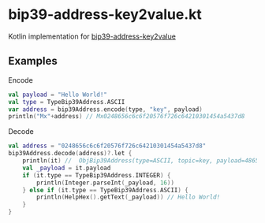 # bip39-address-key2value.kt

Kotlin  implementation for [bip39-address-key2value](https://github.com/counters/bip39-address-key2value)
  
## Examples

Encode
```kotlin
val payload = "Hello World!"
val type = TypeBip39Address.ASCII
var address = bip39Address.encode(type, "key", payload)
println("Mx"+address) // Mx0248656c6c6f20576f726c64210301454a5437d8
```

Decode
```kotlin
val address = "0248656c6c6f20576f726c64210301454a5437d8"
bip39Address.decode(address)?.let {
    println(it) //  ObjBip39Address(type=ASCII, topic=key, payload=48656c6c6f20576f726c64)
    val _payload = it.payload
    if (it.type == TypeBip39Address.INTEGER) {
        println(Integer.parseInt(_payload, 16))
    } else if (it.type == TypeBip39Address.ASCII) {
        println(HelpHex().getText(_payload)) // Hello World!
    }
}
```